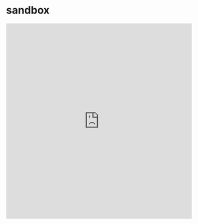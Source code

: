 # sandbox

<iframe ng-src="http://neoneobeam.com/sandbox/" id="gameiframe" name="gameiframe" width="100%" height="530" style="border:none" border="0" frameborder="0" scrolling="no" allowfullscreen="allowfullscreen" src="http://neoneobeam.com/sandbox/"></iframe>
